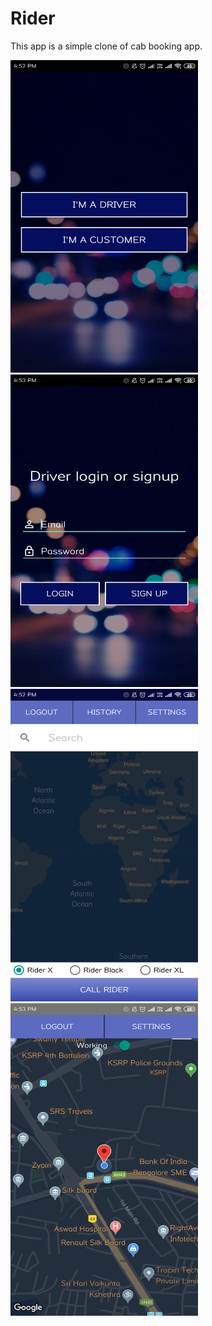 # Rider
This app is a simple clone of cab booking app.

<img src="Screenshot_2019-03-22-16-52-23-752_com.example.chandora.rider.png" width="300" height="500" alt="Screenshot"/>
<img src="Screenshot_2019-03-22-16-53-03-089_com.example.chandora.rider.png" width="300" height="500" alt="Screenshot"/>
<img src="Screenshot_2019-03-22-16-52-30-443_com.example.chandora.rider.png" width="300" height="500" alt="Screenshot"/>
<img src="Screenshot_2019-03-22-16-53-29-045_com.example.chandora.rider.png" width="300" height="500" alt="Screenshot"/>
